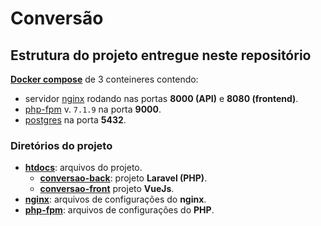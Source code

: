 # Conversão

## Estrutura do projeto entregue neste repositório
**[Docker compose](https://docs.docker.com/compose/)** de 3 conteineres contendo:
- servidor [nginx](https://www.nginx.com/) rodando nas portas **8000 (API)** e **8080 (frontend)**.
- [php-fpm](https://www.php.net/manual/en/install.fpm.php) v. `7.1.9` na porta **9000**.
- [postgres](https://www.postgresql.org/) na porta **5432**.

### Diretórios do projeto
- **[htdocs](https://github.com/carloshatus/test-mobly/tree/master/htdocs)**: arquivos do projeto.
  - **[conversao-back](https://github.com/waliqueiroz/conversao-docker/tree/master/htdocs/conversao-back)**: projeto **Laravel (PHP)**.
  - **[conversao-front](https://github.com/waliqueiroz/conversao-docker/tree/master/htdocs/conversao-front)** projeto **VueJs**.
- **[nginx](https://github.com/waliqueiroz/conversao-docker/tree/master/nginx)**: arquivos de configurações do **nginx**.
- **[php-fpm](https://github.com/waliqueiroz/conversao-docker/tree/master/php-fpm)**: arquivos de configurações do **PHP**.
